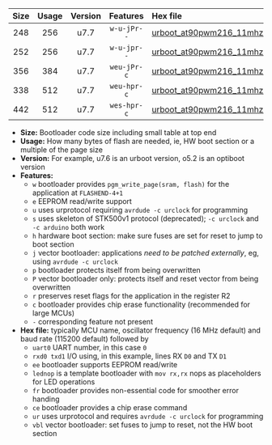 |Size|Usage|Version|Features|Hex file|
|:-:|:-:|:-:|:-:|:--|
|248|256|u7.7|`w-u-jPr--`|[urboot_at90pwm216_11mhz0592_4800bps_uart0_rxd4_txd3_lednop_ur_vbl.hex](https://raw.githubusercontent.com/stefanrueger/urboot.hex/main/mcus/at90pwm216/fcpu_11mhz0592/4800_bps/urboot_at90pwm216_11mhz0592_4800bps_uart0_rxd4_txd3_lednop_ur_vbl.hex)|
|252|256|u7.7|`w-u-jpr--`|[urboot_at90pwm216_11mhz0592_4800bps_uart0_rxd4_txd3_lednop_fr_ur_vbl.hex](https://raw.githubusercontent.com/stefanrueger/urboot.hex/main/mcus/at90pwm216/fcpu_11mhz0592/4800_bps/urboot_at90pwm216_11mhz0592_4800bps_uart0_rxd4_txd3_lednop_fr_ur_vbl.hex)|
|356|384|u7.7|`weu-jPr-c`|[urboot_at90pwm216_11mhz0592_4800bps_uart0_rxd4_txd3_ee_lednop_fr_ce_ur_vbl.hex](https://raw.githubusercontent.com/stefanrueger/urboot.hex/main/mcus/at90pwm216/fcpu_11mhz0592/4800_bps/urboot_at90pwm216_11mhz0592_4800bps_uart0_rxd4_txd3_ee_lednop_fr_ce_ur_vbl.hex)|
|338|512|u7.7|`weu-hpr-c`|[urboot_at90pwm216_11mhz0592_4800bps_uart0_rxd4_txd3_ee_lednop_fr_ce_ur.hex](https://raw.githubusercontent.com/stefanrueger/urboot.hex/main/mcus/at90pwm216/fcpu_11mhz0592/4800_bps/urboot_at90pwm216_11mhz0592_4800bps_uart0_rxd4_txd3_ee_lednop_fr_ce_ur.hex)|
|442|512|u7.7|`wes-hpr-c`|[urboot_at90pwm216_11mhz0592_4800bps_uart0_rxd4_txd3_ee_lednop_fr_ce.hex](https://raw.githubusercontent.com/stefanrueger/urboot.hex/main/mcus/at90pwm216/fcpu_11mhz0592/4800_bps/urboot_at90pwm216_11mhz0592_4800bps_uart0_rxd4_txd3_ee_lednop_fr_ce.hex)|

- **Size:** Bootloader code size including small table at top end
- **Usage:** How many bytes of flash are needed, ie, HW boot section or a multiple of the page size
- **Version:** For example, u7.6 is an urboot version, o5.2 is an optiboot version
- **Features:**
  + `w` bootloader provides `pgm_write_page(sram, flash)` for the application at `FLASHEND-4+1`
  + `e` EEPROM read/write support
  + `u` uses urprotocol requiring `avrdude -c urclock` for programming
  + `s` uses skeleton of STK500v1 protocol (deprecated); `-c urclock` and `-c arduino` both work
  + `h` hardware boot section: make sure fuses are set for reset to jump to boot section
  + `j` vector bootloader: applications *need to be patched externally*, eg, using `avrdude -c urclock`
  + `p` bootloader protects itself from being overwritten
  + `P` vector bootloader only: protects itself and reset vector from being overwritten
  + `r` preserves reset flags for the application in the register R2
  + `c` bootloader provides chip erase functionality (recommended for large MCUs)
  + `-` corresponding feature not present
- **Hex file:** typically MCU name, oscillator frequency (16 MHz default) and baud rate (115200 default) followed by
  + `uart0` UART number, in this case `0`
  + `rxd0 txd1` I/O using, in this example, lines RX `D0` and TX `D1`
  + `ee` bootloader supports EEPROM read/write
  + `lednop` is a template bootloader with `mov rx,rx` nops as placeholders for LED operations
  + `fr` bootloader provides non-essential code for smoother error handing
  + `ce` bootloader provides a chip erase command
  + `ur` uses urprotocol and requires `avrdude -c urclock` for programming
  + `vbl` vector bootloader: set fuses to jump to reset, not the HW boot section
